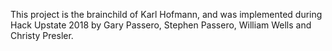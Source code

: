 This project is the brainchild of Karl Hofmann, and was implemented during Hack Upstate 2018
by Gary Passero, Stephen Passero, William Wells and Christy Presler. 

